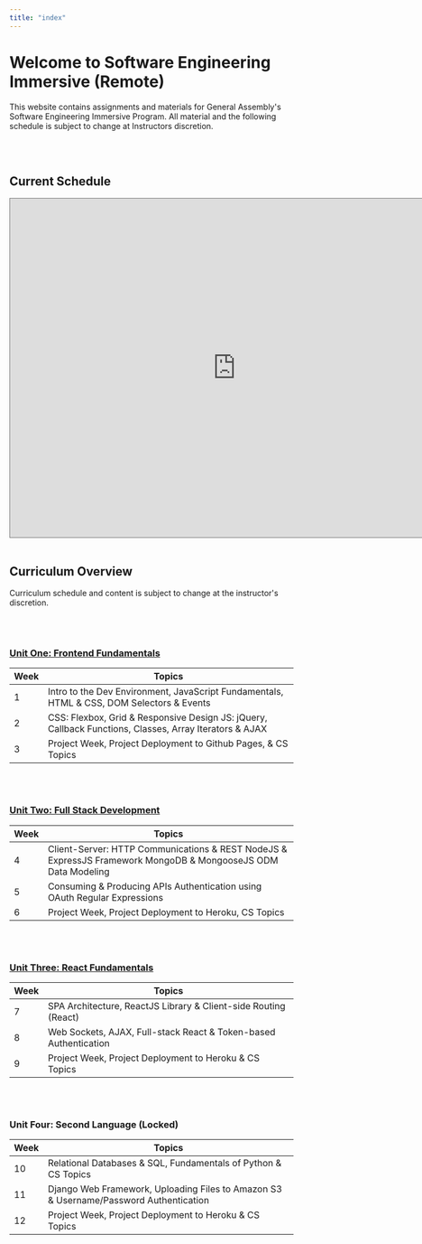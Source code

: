 ```yaml
---
title: "index"
---
```


# Welcome to Software Engineering Immersive (Remote)

This website contains assignments and materials for General Assembly's Software Engineering Immersive Program. All material and the following schedule is subject to change at Instructors discretion.

<br>
<br>


## Current Schedule

<iframe src="https://calendar.google.com/calendar/embed?height=600&amp;wkst=1&amp;bgcolor=%23D50000&amp;ctz=America%2FChicago&amp;src=Z2VuZXJhbGFzc2VtYi5seV9zcTVmZzVvdWxnZGhtZGNwZGs3M2lhZWlyY0Bncm91cC5jYWxlbmRhci5nb29nbGUuY29t&amp;color=%23D50000&amp;showTabs=0&amp;mode=WEEK" style="border:solid 1px #777" width="800" height="600" frameborder="0" scrolling="no"></iframe>

<br>
<br>


## Curriculum Overview

Curriculum schedule and content is subject to change at the instructor's discretion.


<br>
<br>


### [Unit One: Frontend Fundamentals](/frontend-fundamentals)

| Week  | Topics | 
| ----- | ------ |
| 1  | Intro to the Dev Environment, JavaScript Fundamentals, HTML & CSS, DOM Selectors & Events  |
| 2  | CSS: Flexbox, Grid & Responsive Design JS: jQuery, Callback Functions, Classes, Array Iterators & AJAX|
| 3  | Project Week, Project Deployment to Github Pages, & CS Topics |



<br>
<br>

### [Unit Two: Full Stack Development](/full-stack-development)

| Week  | Topics |
| ----- | ------ |
| 4  | Client-Server: HTTP Communications & REST NodeJS & ExpressJS Framework MongoDB & MongooseJS ODM Data Modeling |
| 5  | Consuming & Producing APIs Authentication using OAuth Regular Expressions |
| 6  | Project Week, Project Deployment to Heroku, CS Topics |


<br>
<br>

### [Unit Three: React Fundamentals](/react-fundamentals)

| Week  | Topics |
| ----- | ------ |
| 7 | SPA Architecture, ReactJS Library & Client-side Routing (React)  |
| 8 | Web Sockets, AJAX, Full-stack React & Token-based Authentication |
| 9 | Project Week, Project Deployment to Heroku & CS Topics |


<br>
<br>

### Unit Four: Second Language (Locked)

| Week  | Topics |
| ----- | ------ |
| 10  | Relational Databases & SQL, Fundamentals of Python & CS Topics |
| 11  | Django Web Framework, Uploading Files to Amazon S3 & Username/Password Authentication |
| 12  | Project Week, Project Deployment to Heroku & CS Topics |


